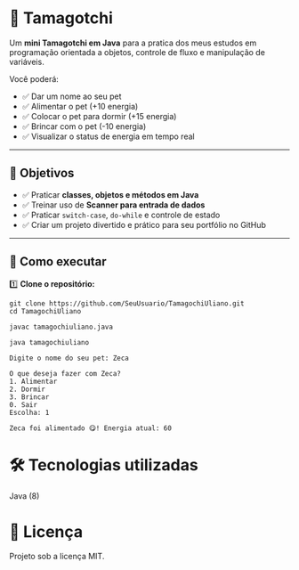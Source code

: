 # 🐥 Tamagotchi

Um **mini Tamagotchi em Java** para a pratica dos meus estudos em programação orientada a objetos, controle de fluxo e manipulação de variáveis.

Você poderá:
- ✅ Dar um nome ao seu pet  
- ✅ Alimentar o pet (+10 energia)  
- ✅ Colocar o pet para dormir (+15 energia)  
- ✅ Brincar com o pet (-10 energia)  
- ✅ Visualizar o status de energia em tempo real

---

## 🎯 Objetivos

- ✅ Praticar **classes, objetos e métodos em Java**  
- ✅ Treinar uso de **Scanner para entrada de dados**  
- ✅ Praticar `switch-case`, `do-while` e controle de estado  
- ✅ Criar um projeto divertido e prático para seu portfólio no GitHub

---

## 🚀 Como executar

1️⃣ **Clone o repositório:**

```
git clone https://github.com/SeuUsuario/TamagochiUliano.git
cd TamagochiUliano
```

```
javac tamagochiuliano.java
```

```
java tamagochiuliano
```
```
Digite o nome do seu pet: Zeca

O que deseja fazer com Zeca?
1. Alimentar
2. Dormir
3. Brincar
0. Sair
Escolha: 1

Zeca foi alimentado 😋! Energia atual: 60
```

# 🛠️ Tecnologias utilizadas

Java (8)

# 📜 Licença

Projeto sob a licença MIT.







